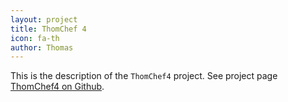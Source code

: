 ```yaml
---
layout: project
title: ThomChef 4
icon: fa-th
author: Thomas
---
```


This is the description of the `ThomChef4` project. See project page <a href="https://github.com/computoms/ThomChef4">ThomChef4 on Github</a>.